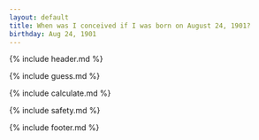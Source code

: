 ```yaml
---
layout: default
title: When was I conceived if I was born on August 24, 1901?
birthday: Aug 24, 1901
---
```


{% include header.md %}

{% include guess.md %}

{% include calculate.md %}

{% include safety.md %}

{% include footer.md %}



